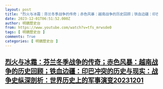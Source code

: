 ```yaml
---
layout: post
title: "烈火与冰霜：芬兰冬季战争的传奇；赤色风暴：越南战争的历史回顾；铁血边疆：印巴冲突的历史与现实：战争史纵深剖析：世界历史上的军事演变20231201"
date: 2023-12-01T06:51:52.000Z
author: 明鏡歷史台
from: https://www.youtube.com/watch?v=tfs_mrwsde0
tags: [ 明鏡歷史台 ]
comments: True
categories: [ 明鏡歷史台 ]
---
```

<!--1701413512000-->
[烈火与冰霜：芬兰冬季战争的传奇；赤色风暴：越南战争的历史回顾；铁血边疆：印巴冲突的历史与现实：战争史纵深剖析：世界历史上的军事演变20231201](https://www.youtube.com/watch?v=tfs_mrwsde0)
------

<div>

</div>
